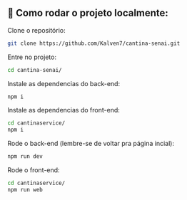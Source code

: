 <h2 id="built_with">📝 Como rodar o projeto localmente:</h2>

Clone o repositório:
```sh
git clone https://github.com/Kalven7/cantina-senai.git
```

Entre no projeto:
```sh
cd cantina-senai/
```

Instale as dependencias do back-end:
```sh
npm i
```

Instale as dependencias do front-end:
```sh
cd cantinaservice/
npm i
```

Rode o back-end (lembre-se de voltar pra página incial):
```sh
npm run dev
```

Rode o front-end:
```sh
cd cantinaservice/
npm run web
```
